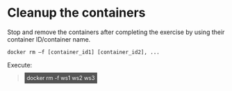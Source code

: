# Cleanup  the containers

Stop and remove the containers after completing the exercise by using their container ID/container name. 

```
docker rm –f [container_id1] [container_id2], ...
```

Execute:

> <span align="left" style="color:#FFF;background:#555;font:Courier New; font-size: 90%; padding-left: 5px; padding-right: 5px; padding-top: 5px; padding-bottom: 5px;"> docker rm -f ws1 ws2 ws3 </span>

<br/>
